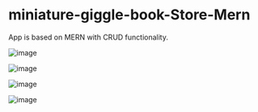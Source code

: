 # miniature-giggle-book-Store-Mern
App is based on MERN with CRUD functionality.

![image](https://user-images.githubusercontent.com/56086541/181001186-daa4a918-728a-4998-bc47-63c49a4edcee.png)

![image](https://user-images.githubusercontent.com/56086541/181001049-eb9b1ac4-3017-4b63-8239-67cb241c799f.png)

![image](https://user-images.githubusercontent.com/56086541/181002006-4583003c-c438-4d3d-bef0-48ff90ef95da.png)

![image](https://user-images.githubusercontent.com/56086541/181002125-519ffba9-fddd-4cb9-84e1-fa911a75ec41.png)




